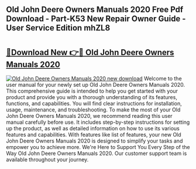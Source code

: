 ## Old John Deere Owners Manuals 2020 Free Pdf Download - Part-K53 New Repair Owner Guide - User Service Edition mhZL8

# <h2><a href="http://bc86234.oget.top/?id=Old+John+Deere+Owners+Manuals+2020">🔗Download New 👉🔴 Old John Deere Owners Manuals 2020</a></h2>

[![Old John Deere Owners Manuals 2020 new download](https://i.imgur.com/5g1atiW.png)](http://bc86234.oget.top/?id=Old+John+Deere+Owners+Manuals+2020)
Welcome to the user manual for your newly set up Old John Deere Owners Manuals 2020. This comprehensive guide is intended to help you get started with your product and provide you with a thorough understanding of its features, functions, and capabilities. You will find clear instructions for installation, usage, maintenance, and troubleshooting. To make the most of your Old John Deere Owners Manuals 2020, we recommend reading this user manual carefully before use. It includes step-by-step instructions for setting up the product, as well as detailed information on how to use its various features and capabilities. With features like list of features, your new Old John Deere Owners Manuals 2020 is designed to simplify your tasks and empower you to achieve more. We're Here to Support You Every Step of the Way Old John Deere Owners Manuals 2020. Our customer support team is available throughout your journey.
